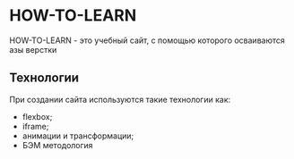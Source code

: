 # HOW-TO-LEARN


HOW-TO-LEARN - это учебный сайт, с помощью которого осваиваются азы верстки

## Технологии

При создании сайта используются такие технологии как:
* flexbox;
* iframe;
* анимации и трансформации;
* БЭМ методология
